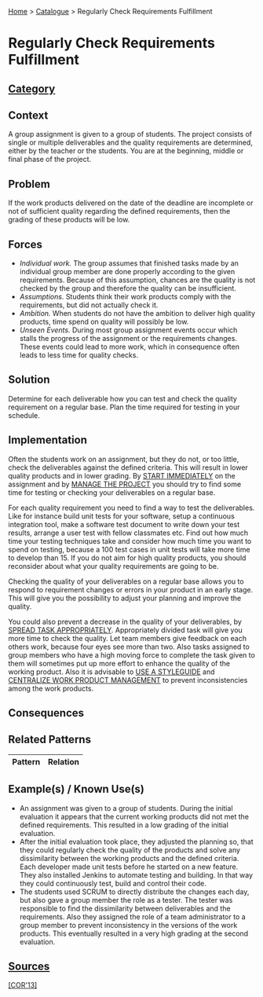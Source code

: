 [Home](../README.md) > [Catalogue](../Patterns_catalogue.md) > Regularly Check Requirements Fulfillment

# Regularly Check Requirements Fulfillment

## [Category](categories/categories.md)

## Context

A group assignment is given to a group of students. The project consists of single or multiple deliverables and the quality requirements are determined, either by the teacher or the students. You are at the beginning, middle or final phase of the project.

## Problem

If the work products delivered on the date of the deadline are incomplete or not of sufficient quality regarding the defined requirements, then the grading of these products will be low.

## Forces

 - *Individual work.* The group assumes that finished tasks made by an individual group member are done properly according to the given requirements. Because of this assumption, chances are the quality is not checked by the group and therefore the quality can be insufficient.
 - *Assumptions.* Students think their work products comply with the requirements, but did not actually check it.
 - *Ambition.* When students do not have the ambition to deliver high quality products, time spend on quality will possibly be low.
 - *Unseen Events.* During most group assignment events occur which stalls the progress of the assignment or the requirements changes. These events could lead to more work, which in consequence often leads to less time for quality checks.

## Solution

Determine for each deliverable how you can test and check the quality requirement on a regular base. Plan the time required for testing in your schedule.

## Implementation

Often the students work on an assignment, but they do not, or too little, check the deliverables against the defined criteria. This will result in lower quality products and in lower grading. By [START IMMEDIATELY](Start_Immediately.md) on the assignment and by [MANAGE THE PROJECT](Manage_The_Project.md) you should try to find some time for testing or checking your deliverables on a regular base.

For each quality requirement you need to find a way to test the deliverables. Like for instance build unit tests for your software, setup a continuous integration tool, make a software test document to write down your test results, arrange a user test with fellow classmates etc. Find out how much time your testing techniques take and consider how much time you want to spend on testing, because a 100 test cases in unit tests will take more time to develop than 15. If you do not aim for high quality products, you should reconsider about what your quality requirements are going to be.

Checking the quality of your deliverables on a regular base allows you to respond to requirement changes or errors in your product in an early stage. This will give you the possibility to adjust your planning and improve the quality.

You could also prevent a decrease in the quality of your deliverables, by [SPREAD TASK APPROPRIATELY](Spread_Tasks_Appropriately.md). Appropriately divided task will give you more time to check the quality. Let team members give feedback on each others work, because four eyes see more than two. Also tasks assigned to group members who have a high moving force to complete the task given to them will sometimes put up more effort to enhance the quality of the working product. Also it is advisable to [USE A STYLEGUIDE](Use_a_Styleguide.md) and [CENTRALIZE WORK PRODUCT MANAGEMENT](Centralize_Work_Product_Management.md) to prevent inconsistencies among the work products.

## Consequences

## Related Patterns

|Pattern|Relation|
|--|--|
 
## Example(s) / Known Use(s)

 - An assignment was given to a group of students. During the initial evaluation it appears that the current working products did not met the defined requirements. This resulted in a low grading of the initial evaluation.
 - After the initial evaluation took place, they adjusted the planning so, that they could regularly check the quality of the products and solve any dissimilarity between the working products and the defined criteria. Each developer made unit tests before he started on a new feature. They also installed Jenkins to automate testing and building. In that way they could continuously test, build and control their code.
 - The students used SCRUM to directly distribute the changes each day, but also gave a group member the role as a tester. The tester was responsible to find the dissimilarity between deliverables and the requirements. Also they assigned the role of a team administrator to a group member to prevent inconsistency in the versions of the work products. This eventually resulted in a very high grading at the second evaluation.

## [Sources](../References.md)

[[COR'13]](publications/cor13/cor13.md) 
